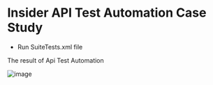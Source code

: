# Insider API Test Automation Case Study



* Run SuiteTests.xml file 

The result of Api Test Automation

![image](https://user-images.githubusercontent.com/14904764/190592313-f3377be9-2c24-4045-8032-44109096df48.png)
